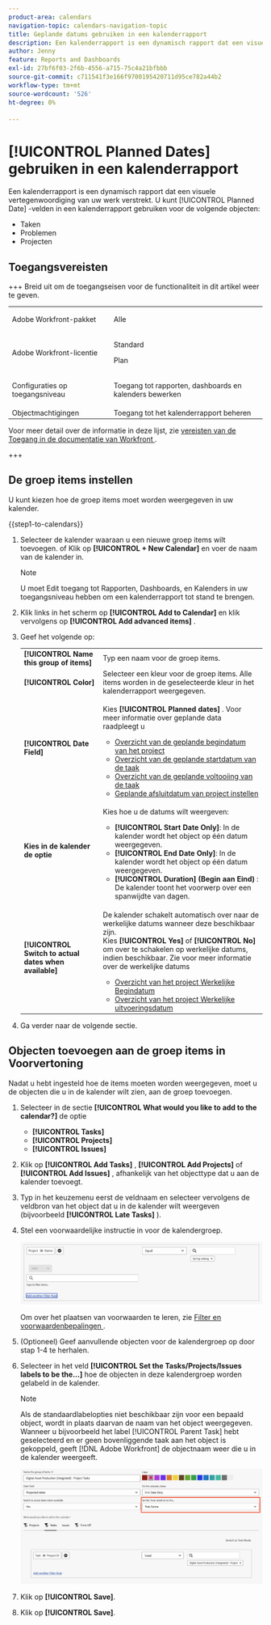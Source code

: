 ```yaml
---
product-area: calendars
navigation-topic: calendars-navigation-topic
title: Geplande datums gebruiken in een kalenderrapport
description: Een kalenderrapport is een dynamisch rapport dat een visuele vertegenwoordiging van uw werk verstrekt. U kunt de Geplande gebieden van de Datum in een kalenderrapport voor taken, kwesties, en projecten gebruiken.
author: Jenny
feature: Reports and Dashboards
exl-id: 27bf6f03-2f6b-4556-a715-75c4a21bfbbb
source-git-commit: c711541f3e166f9700195420711d95ce782a44b2
workflow-type: tm+mt
source-wordcount: '526'
ht-degree: 0%

---
```


# [!UICONTROL Planned Dates] gebruiken in een kalenderrapport

<!--
<span class="preview">The highlighted information on this page refers to functionality not yet generally available. It is available only in the Preview Sandbox environment.</span> 
-->

Een kalenderrapport is een dynamisch rapport dat een visuele vertegenwoordiging van uw werk verstrekt. U kunt [!UICONTROL Planned Date] -velden in een kalenderrapport gebruiken voor de volgende objecten:

* Taken
* Problemen
* Projecten

## Toegangsvereisten

+++ Breid uit om de toegangseisen voor de functionaliteit in dit artikel weer te geven.

<table style="table-layout:auto"> 
 <col> 
 </col> 
 <col> 
 </col> 
 <tbody> 
  <tr> 
   <td role="rowheader">Adobe Workfront-pakket</td> 
   <td> <p>Alle</p> </td> 
  </tr> 
  <tr> 
   <td role="rowheader">Adobe Workfront-licentie</td> 
   <td><p>Standard</p>
       <p>Plan</p></td> 
  </tr> 
  <tr> 
   <td role="rowheader">Configuraties op toegangsniveau</td> 
   <td> <p>Toegang tot rapporten, dashboards en kalenders bewerken</p></td> 
  </tr> 
  <tr> 
   <td role="rowheader">Objectmachtigingen</td> 
   <td>Toegang tot het kalenderrapport beheren</td> 
  </tr> 
 </tbody> 
</table>

Voor meer detail over de informatie in deze lijst, zie [&#x200B; vereisten van de Toegang in de documentatie van Workfront &#x200B;](/help/quicksilver/administration-and-setup/add-users/access-levels-and-object-permissions/access-level-requirements-in-documentation.md).

+++

## De groep items instellen

U kunt kiezen hoe de groep items moet worden weergegeven in uw kalender.

{{step1-to-calendars}}

1. Selecteer de kalender waaraan u een nieuwe groep items wilt toevoegen.
of
Klik op **[!UICONTROL + New Calendar]** en voer de naam van de kalender in.

   >[!NOTE]
   >
   >U moet Edit toegang tot Rapporten, Dashboards, en Kalenders in uw toegangsniveau hebben om een kalenderrapport tot stand te brengen.

1. Klik links in het scherm op **[!UICONTROL Add to Calendar]** en klik vervolgens op **[!UICONTROL Add advanced items]** .

1. Geef het volgende op:

   <table style="table-layout:auto">
    <col>
    <col>
    <tbody>
     <tr>
      <td role="rowheader"><strong>[!UICONTROL Name this group of items]</strong></td>
      <td>Typ een naam voor de groep items.</td>
     </tr>
     <tr>
      <td role="rowheader"><strong>[!UICONTROL Color]</strong></td>
      <td>Selecteer een kleur voor de groep items. Alle items worden in de geselecteerde kleur in het kalenderrapport weergegeven.</td>
     </tr>
     <tr>
      <td role="rowheader"><strong>[!UICONTROL Date Field]</strong></td>
      <td><p>Kies <strong>[!UICONTROL Planned dates]</strong> . Voor meer informatie over geplande data raadpleegt u </p>
       <ul>
        <li><a href="../../../manage-work/projects/planning-a-project/project-planned-start-date.md" class="MCXref xref">Overzicht van de geplande begindatum van het project</a></li>
        <li><a href="../../../manage-work/tasks/task-information/task-planned-start-date.md" class="MCXref xref">Overzicht van de geplande startdatum van de taak</a></li>
        <li><a href="../../../manage-work/tasks/task-information/task-planned-completion-date.md" class="MCXref xref">Overzicht van de geplande voltooiing van de taak</a></li>
        <li><a href="../../../manage-work/projects/planning-a-project/project-planned-completion-date.md" class="MCXref xref">Geplande afsluitdatum van project instellen</a><br></li>
       </ul></td>
     </tr>
     <tr>
      <td role="rowheader"><strong>Kies in de kalender de optie</strong></td>
      <td><p>Kies hoe u de datums wilt weergeven:</p>
       <ul>
        <li><strong>[!UICONTROL Start Date Only]</strong>: In de kalender wordt het object op één datum weergegeven.</li>
        <li><strong>[!UICONTROL End Date Only]</strong>: In de kalender wordt het object op één datum weergegeven.</li>
        <li><strong>[!UICONTROL Duration] (Begin aan Eind) </strong>: De kalender toont het voorwerp over een spanwijdte van dagen.</li>
       </ul></td>
     </tr>
     <tr data-mc-conditions="">
      <td role="rowheader"><strong>[!UICONTROL Switch to actual dates when available]</strong></td>
      <td><p>De kalender schakelt automatisch over naar de werkelijke datums wanneer deze beschikbaar zijn. <br> Kies <strong>[!UICONTROL Yes]</strong> of <strong>[!UICONTROL No]</strong> om over te schakelen op werkelijke datums, indien beschikbaar. Zie voor meer informatie over de werkelijke datums</p>
       <ul>
        <li><a href="../../../manage-work/projects/planning-a-project/project-actual-start-date.md" class="MCXref xref">Overzicht van het project Werkelijke Begindatum </a></li>
        <li><a href="../../../manage-work/projects/planning-a-project/project-actual-completion-date.md" class="MCXref xref">Overzicht van het project Werkelijke uitvoeringsdatum </a></li>
       </ul></td>
     </tr>
    </tbody>
   </table>

1. Ga verder naar de volgende sectie.

## Objecten toevoegen aan de groep items in Voorvertoning

Nadat u hebt ingesteld hoe de items moeten worden weergegeven, moet u de objecten die u in de kalender wilt zien, aan de groep toevoegen.

1. Selecteer in de sectie **[!UICONTROL What would you like to add to the calendar?]** de optie

   * **[!UICONTROL Tasks]**
   * **[!UICONTROL Projects]**
   * **[!UICONTROL Issues]**


1. Klik op **[!UICONTROL Add Tasks]** , **[!UICONTROL Add Projects]** of **[!UICONTROL Add Issues]** , afhankelijk van het objecttype dat u aan de kalender toevoegt.

1. Typ in het keuzemenu eerst de veldnaam en selecteer vervolgens de veldbron van het object dat u in de kalender wilt weergeven (bijvoorbeeld **[!UICONTROL Late Tasks]** ).
1. Stel een voorwaardelijke instructie in voor de kalendergroep.


   ![&#x200B; Uitgezochte voorwerp voor kalender &#x200B;](assets/calendar-field-name.png)

   Om over het plaatsen van voorwaarden te leren, zie [&#x200B; Filter en voorwaardenbepalingen &#x200B;](../../../reports-and-dashboards/reports/reporting-elements/filter-condition-modifiers.md).

1. (Optioneel) Geef aanvullende objecten voor de kalendergroep op door stap 1-4 te herhalen.

1. Selecteer in het veld **[!UICONTROL Set the Tasks/Projects/Issues labels to be the...]** hoe de objecten in deze kalendergroep worden gelabeld in de kalender.

   >[!NOTE]
   >
   >Als de standaardlabelopties niet beschikbaar zijn voor een bepaald object, wordt in plaats daarvan de naam van het object weergegeven. Wanneer u bijvoorbeeld het label [!UICONTROL Parent Task] hebt geselecteerd en er geen bovenliggende taak aan het object is gekoppeld, geeft [!DNL Adobe Workfront] de objectnaam weer die u in de kalender weergeeft.

   ![&#x200B; vastgestelde taaketiketten &#x200B;](assets/set-task-labels.png)
1. Klik op **[!UICONTROL Save]**.

1. Klik op **[!UICONTROL Save]**.

